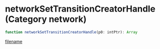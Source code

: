 # networkSetTransitionCreatorHandle (Category network)

```js
function networkSetTransitionCreatorHandle(p0: intPtr): Array
```

[filename](networkSetTransitionCreatorHandle_m.md ':include')